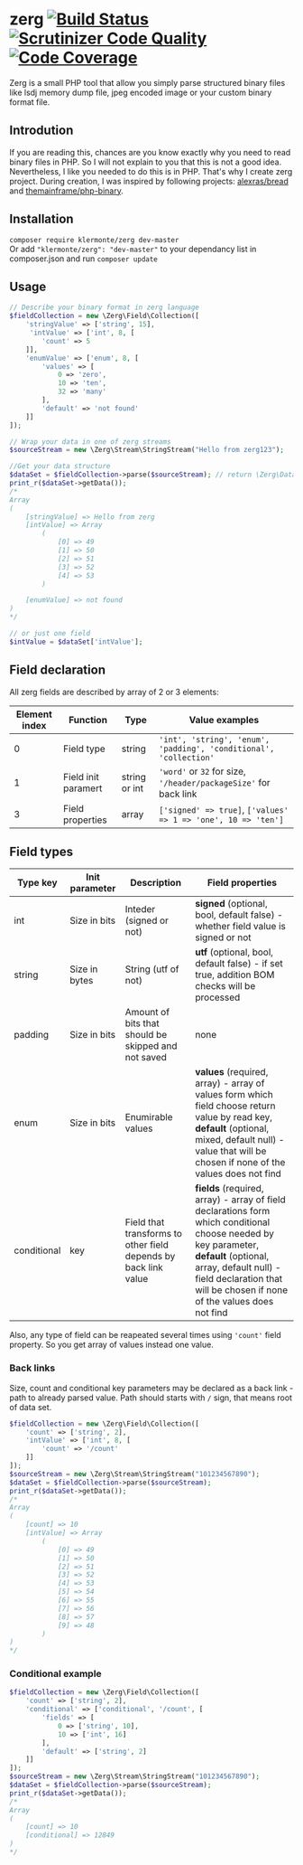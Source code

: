 zerg [![Build Status](https://travis-ci.org/klermonte/zerg.svg)](https://travis-ci.org/klermonte/zerg) [![Scrutinizer Code Quality](https://scrutinizer-ci.com/g/klermonte/zerg/badges/quality-score.png?b=master)](https://scrutinizer-ci.com/g/klermonte/zerg/?branch=master) [![Code Coverage](https://scrutinizer-ci.com/g/klermonte/zerg/badges/coverage.png?b=master)](https://scrutinizer-ci.com/g/klermonte/zerg/?branch=master)
====

Zerg is a small PHP tool that allow you simply parse structured binary files like lsdj memory dump file, jpeg encoded image or your custom binary format file.

## Introdution
If you are reading this, chances are you know exactly why you need to read binary files in PHP. So I will not explain to you that this is not a good idea. Nevertheless, I like you needed to do this is in PHP. That's why I create zerg project. During creation, I was inspired by following projects: [alexras/bread](https://github.com/alexras/bread) and [themainframe/php-binary](https://github.com/themainframe/php-binary).

## Installation 
`composer require klermonte/zerg dev-master`  
Or add `"klermonte/zerg": "dev-master"` to your dependancy list in composer.json and run `composer update`

## Usage
```php
// Describe your binary format in zerg language
$fieldCollection = new \Zerg\Field\Collection([
    'stringValue' => ['string', 15],
     'intValue' => ['int', 8, [
        'count' => 5
    ]],
    'enumValue' => ['enum', 8, [
        'values' => [
            0 => 'zero',
            10 => 'ten',
            32 => 'many'
        ],
        'default' => 'not found'
    ]]
]);

// Wrap your data in one of zerg streams
$sourceStream = new \Zerg\Stream\StringStream("Hello from zerg123");

//Get your data structure
$dataSet = $fieldCollection->parse($sourceStream); // return \Zerg\DataSet instanse
print_r($dataSet->getData());
/*
Array
(
    [stringValue] => Hello from zerg
    [intValue] => Array
        (
            [0] => 49
            [1] => 50
            [2] => 51
            [3] => 52
            [4] => 53
        )

    [enumValue] => not found
)
*/

// or just one field
$intValue = $dataSet['intValue'];
```

## Field declaration
All zerg fields are described by array of 2 or 3 elements:

Element index | Function | Type | Value examples
------------- | -------- | ---- | ---------------
0 | Field type | string | `'int', 'string', 'enum', 'padding', 'conditional', 'collection'`
1 | Field init paramert | string or int | `'word'` or `32` for size, `'/header/packageSize'` for back link
3 | Field properties | array | `['signed' => true]`, `['values' => 1 => 'one', 10 => 'ten']`

## Field types
Type key | Init parameter | Description |Field properties
---------|----------------|-------------| ----
int      | Size in bits   | Inteder (signed or not) | **signed** (optional, bool, default false) - whether field value is signed or not
string   | Size in bytes  | String (utf of not) | **utf** (optional, bool, default false) - if set true, addition BOM checks will be processed
padding  | Size in bits   | Amount of bits that should be skipped and not saved | none
enum     | Size in bits   | Enumirable values | **values** (required, array) - array of values form which field choose return value by read key, **default** (optional, mixed, default null) - value that will be chosen if none of the values does not find
conditional | key | Field that transforms to other field depends by back link value | **fields** (required, array) - array of field declarations form which conditional choose needed by key parameter, **default** (optional, array, default null) - field declaration that will be chosen if none of the values does not find

Also, any type of field can be reapeated several times using  `'count'` field property. So you get array of values instead one value.

### Back links
Size, count and conditional key parameters may be declared as a back link - path to already parsed value. Path should starts with `/` sign, that means root of data set.
```php
$fieldCollection = new \Zerg\Field\Collection([
    'count' => ['string', 2],
    'intValue' => ['int', 8, [
        'count' => '/count'
    ]]
]);
$sourceStream = new \Zerg\Stream\StringStream("101234567890");
$dataSet = $fieldCollection->parse($sourceStream);
print_r($dataSet->getData());
/*
Array
(
    [count] => 10
    [intValue] => Array
        (
            [0] => 49
            [1] => 50
            [2] => 51
            [3] => 52
            [4] => 53
            [5] => 54
            [6] => 55
            [7] => 56
            [8] => 57
            [9] => 48
        )
)
*/
```
### Conditional example
```php
$fieldCollection = new \Zerg\Field\Collection([
    'count' => ['string', 2],
    'conditional' => ['conditional', '/count', [
        'fields' => [
            0 => ['string', 10],
            10 => ['int', 16]
        ],
        'default' => ['string', 2]
    ]]
]);
$sourceStream = new \Zerg\Stream\StringStream("101234567890");
$dataSet = $fieldCollection->parse($sourceStream);
print_r($dataSet->getData());
/*
Array
(
    [count] => 10
    [conditional] => 12849
)
*/
```
